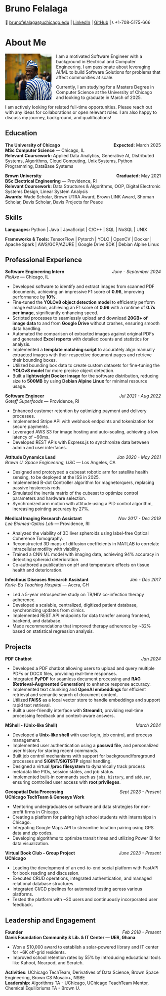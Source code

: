 # Bruno Felalaga

📧 [brunofelalaga@uchicago.edu](mailto:brunofelalaga@uchicago.edu)  |  [LinkedIn](https://www.linkedin.com/in/bruno-felalaga/)  |  [GitHub](https://github.com/BrunoFelalaga)  |  📞 +1-708-5175-666 


# About Me

<img src="bonbino.png" alt="Profile Picture" width="150" align="left" style="margin-right: 15px;"/>

<p>
I am a motivated Software Engineer with a background in Electrical and Computer Engineering. I am passionate about leveraging AI/ML to build Software Solutions for problems that affect communities at scale.
</p>

<p>
Currently, I am studying for a Masters Degree in Computer Science at the University of Chicago and looking to graduate in March of 2025.
</p>

<p>
I am actively looking for related full-time opportunities. Please reach out with any ideas for collaborations or open relevant roles. I am also happy to discuss my journey, background, and qualifications!
</p>




## Education

**The University of Chicago**  <span style="float: right;">**Expected:** March 2025</span>  
**MSc Computer Science** — Chicago, IL    
**Relevant Coursework:** Applied Data Analytics,  Generative AI, Distributed Systems, Algorithms, Cloud Computing, Unix Systems, Python Programming, DataBase Systems

**Brown University**  <span style="float: right;">**Graduated:** May 2021</span>  
**BSc Electrical Engineering** — Providence, RI  
**Relevant Coursework:** Data Structures & Algorithms, OOP, Digital Electronic Systems Design, Linear System Analysis  
**Awards:** Wade Scholar, Brown UTRA Award, Brown LINK Award, Shoman Scholar, Davis Scholar, Davis Projects for Peace


## Skills

**Languages:**
Python  |  Java  |  JavaScript  |  C/C++  |  SQL  |  NoSQL  |  UNIX

**Frameworks & Tools:**
TensorFlow  |  Pytorch  |  YOLO  |  OpenCV  |  Docker  |  Apache Spark  |  AWS/GCP/AZURE  |  Google Drive SDK  |  Debian Alpine Linux


## Professional Experience

**Software Engineering Intern** <span style="float: right;">*June - September 2024*</span>  
*PicAxe* — Chicago, IL  
- Developed software to identify and extract images from scanned PDF documents, achieving an impressive F1 score of **0.96**, improving performance by **10%**.
- Fine-tuned the **YOLOv8 object detection model** to efficiently perform image extraction, achieving an F1 score of **0.99** with a runtime of **0.7s per image**, significantly enhancing speed.
- Scripted processes to seamlessly upload and download **20GB+ of image data** to and from **Google Drive** without crashes, ensuring smooth data handling.
- Automated the comparison of extracted images against original PDFs and generated **Excel reports** with detailed counts and statistics for analysis.
- Implemented a **template matching script** to accurately align manually extracted images with their respective document pages and retrieve their bounding boxes.
- Utilized bounding box data to create custom datasets for fine-tuning the **YOLOv8 model** for more precise object detection.
- Built a **lightweight Docker image** for the software distribution, reducing size to **500MB** by using **Debian Alpine Linux** for minimal resource usage.

**Software Engineer** <span style="float: right;">*Jul 2021 - Aug 2022*</span>  
*Goteff Superfoods* — Providence, RI  
- Enhanced customer retention by optimizing payment and delivery processes.
- Implemented Stripe API with webhook endpoints and tokenization for secure payments.
- Leveraged AWS S3 for image hosting and auto-scaling, achieving a low latency of ~90ms.
- Developed REST APIs with Express.js to synchronize data between admin and user interfaces.

**Attitude Dynamics Lead** <span style="float: right;">*Jan 2020 - May 2021*</span>  
*Brown U. Space Engineering, USC* — Los Angeles, CA  
- Designed and prototyped a cubesat robotic arm for satellite health sensing, to be deployed at the ISS in 2025.
- Implemented B-dot Controller algorithm for magnetorquers, replacing passive hysteresis rods.
- Simulated the inertia matrix of the cubesat to optimize control parameters and hardware selection.
- Synchronized arm motion with attitude using a PID control algorithm, increasing pointing accuracy by 27%.

**Medical Imaging Research Assistant** <span style="float: right;">*Nov 2017 - Dec 2019*</span>  
*Lee Biomed-Optics Lab* — Providence, RI  
- Analyzed the viability of 3D liver spheroids using label-free Optical Coherence Tomography.
- Reconstructed 3D maps of diffusion coefficients in MATLAB to correlate intracellular motility with viability.
- Trained a CNN ML model with imaging data, achieving 94% accuracy in detecting spheroid deterioration.
- Co-authored a publication on pH and temperature effects on tissue health and deterioration.

**Infectious Diseases Research Assistant** <span style="float: right;">*Jan - Dec 2017*</span>  
*Korle-Bu Teaching Hospital* — Accra, GH  
- Led a 5-year retrospective study on TB/HIV co-infection therapy adherence.
- Developed a scalable, centralized, digitized patient database, synchronizing updates from clinics.
- Implemented REST API endpoints for data transfer among frontend, backend, and database.
- Made recommendations that improved therapy adherence by ~32% based on statistical regression analysis.


## Projects

**PDF Chatbot** <span style="float: right;">*Jan 2024*</span> 
- Developed a PDF chatbot allowing users to upload and query multiple PDFs or DOCX files, providing real-time responses.
- Integrated **PyPDF** for seamless document processing and **RAG (Retrieval-Augmented Generation)** to enhance response accuracy.
- Implemented text chunking and **OpenAI embeddings** for efficient retrieval and semantic search of document content.
- Utilized **FAISS** as a local vector store to handle embeddings and support rapid text retrieval.
- Built a user-friendly interface with **Streamlit**, providing real-time processing feedback and context-aware answers.

**MShell - (Unix-like Shell)** <span style="float: right;">*March 2024*</span> 
- Developed a **Unix-like shell** with user login, job control, and process management.
- Implemented user authentication using a **passwd file**, and personalized user history for storing recent commands.
- Built job control mechanisms with support for background/foreground processes and **SIGINT/SIGTSTP** signal handling.
- Designed a virtual **/proc filesystem** to dynamically track process metadata like PIDs, session states, and job status.
- Implemented built-in commands such as `jobs`, `history`, and `adduser`, ensuring controlled user access with **root privileges**.


**Geospatial Data Processing**   <span style="float: right;">*Sept 2023 - Present*</span>  
**UChicago TechTeam & Genesys Work** 
- Mentoring undergraduates on software and data strategies for non-profit firms in Chicago.
- Creating a platform for pairing high school students with internships in Chicago.
- Integrating Google Maps API to streamline location pairing using GPS data and zip codes.
- Developing algorithms to optimize transit times and utilizing Power BI for data visualization.

**Virtual Book Club - Group Project** <span style="float: right;">*June 2023 - Present*</span>  
**UChicago**
- Leading the development of an end-to-end social platform with FastAPI for book reading and discussion.
- Executed CRUD operations, integrated authentication, and managed relational database structures.
- Integrated CI/CD pipelines for automated testing across various platforms.
- Tested the platform with ~20 users and continuously incorporated user feedback.


## Leadership and Engagement

**Founder**  <span style="float: right;">*Feb 2018 - Present* </span>  
**Davis Foundation Community & Lib. & IT Center — UER, Ghana**
- Won a $10,000 award to establish a solar-powered library and IT center for ~6K off-grid residents.
- Improved school retention rates by 55% by introducing educational tools like Kahoot, Nearpod, and Scratch.


**Activities:** UChicago TechTeam, Derivatives of Data Science, Brown Space Engineering, Brown CS Mosaic+, NSBE  
**Leadership:** Algorithms TA - UChicago, UChicago TeachTeam Mentor, Chemical Equilibriums TA - Brown U.
